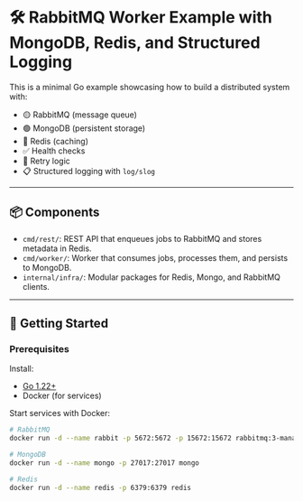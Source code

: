 # 🛠️ RabbitMQ Worker Example with MongoDB, Redis, and Structured Logging

This is a minimal Go example showcasing how to build a distributed system with:
- 🟡 RabbitMQ (message queue)
- 🟢 MongoDB (persistent storage)
- 🔴 Redis (caching)
- ✅ Health checks
- 🔁 Retry logic
- 📋 Structured logging with `log/slog`

---

## 📦 Components

- `cmd/rest/`: REST API that enqueues jobs to RabbitMQ and stores metadata in Redis.
- `cmd/worker/`: Worker that consumes jobs, processes them, and persists to MongoDB.
- `internal/infra/`: Modular packages for Redis, Mongo, and RabbitMQ clients.

---

## 🚀 Getting Started

### Prerequisites

Install:
- [Go 1.22+](https://go.dev/)
- Docker (for services)

Start services with Docker:
```bash
# RabbitMQ
docker run -d --name rabbit -p 5672:5672 -p 15672:15672 rabbitmq:3-management

# MongoDB
docker run -d --name mongo -p 27017:27017 mongo

# Redis
docker run -d --name redis -p 6379:6379 redis
